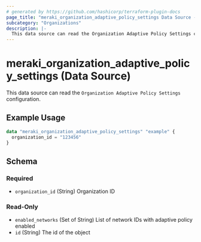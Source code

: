 ```yaml
---
# generated by https://github.com/hashicorp/terraform-plugin-docs
page_title: "meraki_organization_adaptive_policy_settings Data Source - terraform-provider-meraki"
subcategory: "Organizations"
description: |-
  This data source can read the Organization Adaptive Policy Settings configuration.
---
```


# meraki_organization_adaptive_policy_settings (Data Source)

This data source can read the `Organization Adaptive Policy Settings` configuration.

## Example Usage

```terraform
data "meraki_organization_adaptive_policy_settings" "example" {
  organization_id = "123456"
}
```

<!-- schema generated by tfplugindocs -->
## Schema

### Required

- `organization_id` (String) Organization ID

### Read-Only

- `enabled_networks` (Set of String) List of network IDs with adaptive policy enabled
- `id` (String) The id of the object
